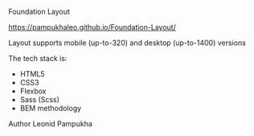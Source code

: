 Foundation Layout

https://pampukhaleo.github.io/Foundation-Layout/

Layout supports mobile (up-to-320) and desktop (up-to-1400) versions

The tech stack is:
- HTML5
- CSS3
- Flexbox
- Sass (Scss)
- BEM methodology

Author
Leonid Pampukha